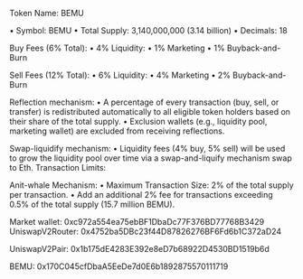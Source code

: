 Token Name: BEMU

• Symbol: BEMU
• Total Supply: 3,140,000,000 (3.14 billion)
• Decimals: 18

Buy Fees (6% Total):
• 4% Liquidity:
• 1% Marketing
• 1% Buyback-and-Burn

Sell Fees (12% Total):
• 6% Liquidity:
• 4% Marketing
• 2% Buyback-and-Burn

Reflection mechanism:
• A percentage of every transaction (buy, sell, or transfer) is redistributed automatically to all eligible token holders based on their share of the total supply.
• Exclusion wallets (e.g., liquidity pool, marketing wallet) are excluded from receiving reflections.

Swap-liquidify mechanism:
• Liquidity fees (4% buy, 5% sell) will be used to grow the liquidity pool over time via a swap-and-liquify mechanism swap to Eth.
Transaction Limits: 

Anit-whale Mechanism:
• Maximum Transaction Size: 2% of the total supply per transaction.
• Add an additional 2% fee for transactions exceeding 0.5% of the total supply (15.7 million BEMU).

Market wallet: 0xc972a554ea75ebBF1DbaDc77F376BD77768B3429
UniswapV2Router: 0x4752ba5DBc23f44D87826276BF6Fd6b1C372aD24

UniswapV2Pair: 0x1b175dE4283E392e8eD7b68922D4530BD1519b6d

BEMU: 0x170C045cfDbaA5EeDe7d0E6b1892875570111719
